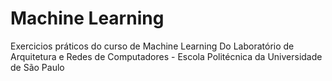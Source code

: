 # Machine Learning
Exercicios práticos do curso de Machine Learning Do Laboratório de Arquitetura e Redes de Computadores - Escola Politécnica da Universidade de São Paulo
